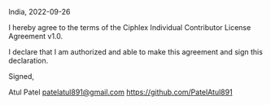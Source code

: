 India, 2022-09-26

I hereby agree to the terms of the Ciphlex Individual Contributor License
Agreement v1.0.

I declare that I am authorized and able to make this agreement and sign this
declaration.

Signed,

Atul Patel patelatul891@gmail.com https://github.com/PatelAtul891
